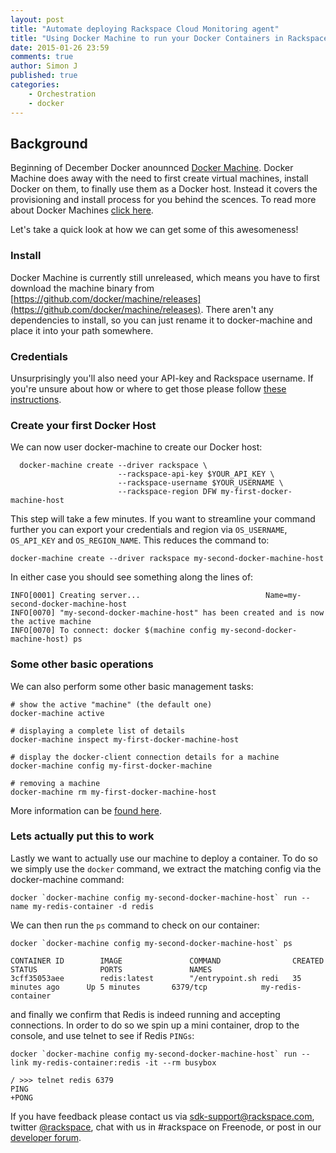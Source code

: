 ```yaml
---
layout: post
title: "Automate deploying Rackspace Cloud Monitoring agent"
title: "Using Docker Machine to run your Docker Containers in Rackspace"
date: 2015-01-26 23:59
comments: true
author: Simon J
published: true
categories:
    - Orchestration
    - docker
---
```


## Background
Beginning of December Docker anounnced [Docker Machine](http://blog.docker.com/2014/12/announcing-docker-machine-swarm-and-compose-for-orchestrating-distributed-apps/). Docker Machine does away with the need to first create virtual machines, install Docker on them, to finally use them as a Docker host. Instead it covers the provisioning and install process for you behind the scences. To read more about Docker Machines [click here](https://github.com/docker/machine).

Let's take a quick look at how we can get some of this awesomeness!


### Install

Docker Machine is currently still unreleased, which means you have to first download the machine binary from [https://github.com/docker/machine/releases](https://github.com/docker/machine/releases). There aren't any dependencies to install, so you can just rename it to docker-machine and place it into your path somewhere.


### Credentials

Unsurprisingly you'll also need your API-key and Rackspace username. If you're unsure about how or where to get those please follow [these instructions](http://www.rackspace.com/knowledge_center/article/view-and-reset-your-api-key).


### Create your first Docker Host

We can now user docker-machine to create our Docker host:


      docker-machine create --driver rackspace \
                            --rackspace-api-key $YOUR_API_KEY \
                            --rackspace-username $YOUR_USERNAME \
                            --rackspace-region DFW my-first-docker-machine-host

This step will take a few minutes. If you want to streamline your command further you can export your credentials and region via `OS_USERNAME`, `OS_API_KEY` and `OS_REGION_NAME`. This reduces the command to:


    docker-machine create --driver rackspace my-second-docker-machine-host

In either case you should see something along the lines of:


    INFO[0001] Creating server...                            Name=my-second-docker-machine-host
    INFO[0070] "my-second-docker-machine-host" has been created and is now the active machine
    INFO[0070] To connect: docker $(machine config my-second-docker-machine-host) ps


### Some other basic operations

We can also perform some other basic management tasks:


    # show the active "machine" (the default one)
    docker-machine active

    # displaying a complete list of details
    docker-machine inspect my-first-docker-machine-host

    # display the docker-client connection details for a machine
    docker-machine config my-first-docker-machine

    # removing a machine
    docker-machine rm my-first-docker-machine-host

More information can be [found here](https://github.com/docker/machine#rackspace).


### Lets actually put this to work

Lastly we want to actually use our machine to deploy a container. To do so we simply use the `docker` command, we extract the matching config via the docker-machine command:


    docker `docker-machine config my-second-docker-machine-host` run --name my-redis-container -d redis

We can then run the `ps` command to check on our container:

    docker `docker-machine config my-second-docker-machine-host` ps

    CONTAINER ID        IMAGE               COMMAND                CREATED             STATUS              PORTS               NAMES
    3cff35053aee        redis:latest        "/entrypoint.sh redi   35 minutes ago      Up 5 minutes       6379/tcp            my-redis-container

and finally we confirm that Redis is indeed running and accepting connections. In order to do so we spin up a mini container, drop to the console, and use telnet to see if Redis `PINGs`:

    docker `docker-machine config my-second-docker-machine-host` run --link my-redis-container:redis -it --rm busybox

    / >>> telnet redis 6379
    PING
    +PONG


If you have feedback please contact us via [sdk-support@rackspace.com](mailto:sdk-support@rackspace.com), twitter [@rackspace](https://twitter.com/rackspace), chat with us in #rackspace on Freenode, or post in our [developer forum](https://community.rackspace.com/developers/default).
